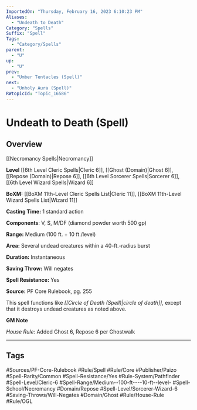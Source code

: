 ```yaml
---
ImportedOn: "Thursday, February 16, 2023 6:10:23 PM"
Aliases:
  - "Undeath to Death"
Category: "Spells"
Suffix: "Spell"
Tags:
  - "Category/Spells"
parent:
  - "U"
up:
  - "U"
prev:
  - "Umber Tentacles (Spell)"
next:
  - "Unholy Aura (Spell)"
RWtopicId: "Topic_16586"
---
```

# Undeath to Death (Spell)
## Overview
[[Necromancy Spells|Necromancy]]

**Level** [[6th Level Cleric Spells|Cleric 6]], [[Ghost (Domain)|Ghost 6]], [[Repose (Domain)|Repose 6]], [[6th Level Sorcerer Spells|Sorcerer 6]], [[6th Level Wizard Spells|Wizard 6]]

**BoXM:** [[BoXM 11th-Level Cleric Spells List|Cleric 11]], [[BoXM 11th-Level Wizard Spells List|Wizard 11]]

**Casting Time:** 1 standard action

**Components**: V, S, M/DF (diamond powder worth 500 gp)

**Range:** Medium (100 ft. + 10 ft./level)

**Area:** Several undead creatures within a 40-ft.-radius burst

**Duration:** Instantaneous

**Saving Throw:** Will negates

**Spell Resistance:** Yes

**Source:** PF Core Rulebook, pg. 255

This spell functions like *[[Circle of Death (Spell)|circle of death]]*, except that it destroys undead creatures as noted above.

**GM Note**

*House Rule:* Added Ghost 6, Repose 6 per Ghostwalk


---
## Tags
#Sources/PF-Core-Rulebook #Rule/Spell #Rule/Core #Publisher/Paizo #Spell-Rarity/Common #Spell-Resistance/Yes #Rule-System/Pathfinder #Spell-Level/Cleric-6 #Spell-Range/Medium--100-ft----10-ft--level- #Spell-School/Necromancy #Domain/Repose #Spell-Level/Sorcerer-Wizard-6 #Saving-Throws/Will-Negates #Domain/Ghost #Rule/House-Rule #Rule/OGL

